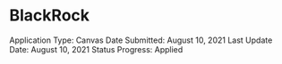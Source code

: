 # BlackRock

Application Type: Canvas
Date Submitted: August 10, 2021
Last Update Date: August 10, 2021
Status Progress: Applied